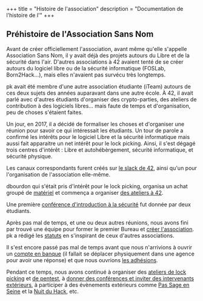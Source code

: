 +++
title = "Histoire de l'association"
description = "Documentation de l'histoire de l'"
+++

## Préhistoire de l'Association Sans Nom

Avant de créer officiellement l'association, avant même qu'elle s'appelle
Association Sans Nom, il y avait déjà des projets autours du Libre et de la
sécurité dans l'air. D'autres associations à 42 avaient tenté de se créer
autours du logiciel libre ou de la sécurité informatique (FOSLab, Born2Hack…),
mais elles n'avaient pas survécu très longtemps.

pk avait été membre d'une autre association étudiante (iTeam) autours de ces
deux sujets des années auparavant dans une autre école.
À 42, il avait parlé avec d'autres étudiants d'organiser des crypto-parties,
des ateliers de contribution à des logiciels libres… mais faute de temps et
d'organisation, peu de choses s'étaient faites.

Un jour, en 2017, il a décidé de formaliser les choses et d'organiser une
réunion pour savoir ce qui intéressait les étudiants.
Un tour de parole a confirmé les intérêts pour le logiciel Libre et la sécurité
informatique mais aussi fait apparaitre un net intérêt pour le lock picking.
Ainsi, il s'est dégagé trois centres d'intérêt : Libre et autohébèrgement,
sécurité informatique, et sécurité physique.

Les canaux correspondants furent créés sur [le slack de
42](./contact/index.md), ainsi qu'un pour l'organisation de l'association
elle-même.

dbourdon qui s'était pris d'intérêt pour le lock picking, organisa un achat
groupé de [matériel](./documentation/lock_picking/paracentrique/index.md) et
commença a organiser [des ateliers à 42](./activités/lock-picking/_index.md).

Une première [conférence d'introduction à la
sécurité](./activités/conférences/introduction_securité_informatique/index.md)
fut donnée par deux étudiants.

Après pas mal de temps, et une ou deux autres réunions, nous avons fini par
trouvé une équipe pour former le premier Bureau et [créer
l'association](./documentation/association/création/index.md). pk a rédigé les
[statuts](./statuts/index.md) en s'inspirant de ceux d'autres associations.

Il s'est encore passé pas mal de temps avant que nous n'arrivions à ouvrir un
[compte en banque](./documentation/association/banque/index.md) (il fallait se
déplacer physiquement dans une agence pour avoir une réponse) et que nous
ouvrions [les
adhésions](./documentation/association/adhésion_et_cotisation/index.md).

Pendant ce temps, nous avons continué à organiser des [ateliers de lock
picking](./activités/lock-picking/_index.md) et [de
pentest](./activités/ateliers-pentest/_index.md), à [donner des conférences et
inviter des intervenants extérieurs](./activités/conférences/_index.md), à
participer à des évènements extérieurs comme [Pas Sage en
Seine](./activités/passage_en_seine/_index.md) et la [Nuit du
Hack](./activités/le_hack/_index.md), etc.
